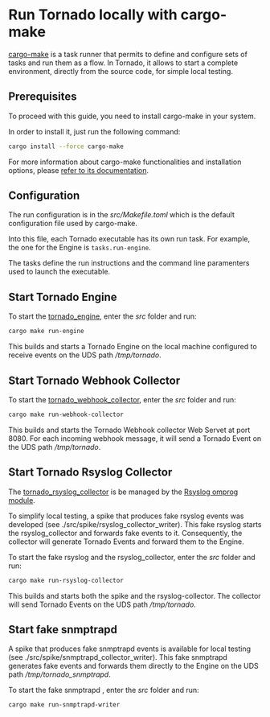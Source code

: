 # Run Tornado locally with cargo-make

[cargo-make](https://github.com/sagiegurari/cargo-make) is a task runner that permits to define
and configure sets of tasks and run them as a flow. In Tornado, it allows to start a complete
environment, directly from the source code, for simple local testing.


## Prerequisites
To proceed with this guide, you need to install cargo-make in your system.

In order to install it, just run the following command:
```bash
cargo install --force cargo-make
```

For more information about cargo-make functionalities and installation options, please
[refer to its documentation](https://github.com/sagiegurari/cargo-make).

## Configuration
The run configuration is in the _src/Makefile.toml_ which is the default configuration
file used by cargo-make.

Into this file, each Tornado executable has its own run task.
For example, the one for the Engine is `tasks.run-engine`.

The tasks define the run instructions and the command line paramenters used
to launch the executable.


## Start Tornado Engine
To start the [tornado_engine](src/tornado/engine/doc/README.md), enter the _src_ folder and run:

```bash
cargo make run-engine
```

This builds and starts a Tornado Engine on the local machine configured to receive events
on the UDS path _/tmp/tornado_.


## Start Tornado Webhook Collector
To start the [tornado_webhook_collector](src/tornado/webhook_collector/doc/README.md),
enter the _src_ folder and run:

```bash
cargo make run-webhook-collector
```

This builds and starts the Tornado Webhook collector Web Servet at port 8080.
For each incoming webhook message, it will send a Tornado Event on the UDS path _/tmp/tornado_.


## Start Tornado Rsyslog Collector
The [tornado_rsyslog_collector](src/tornado/rsyslog_collector/doc/README.md)
is be managed by the
[Rsyslog omprog module](https://www.rsyslog.com/doc/v8-stable/configuration/modules/omprog.html).

To simplify local testing, a spike that produces fake rsyslog events was developed
(see ./src/spike/rsyslog_collector_writer). This fake rsyslog starts the
rsyslog_collector and forwards fake events to it. Consequently, the
collector will generate Tornado Events and forward them to the Engine.

To start the fake rsyslog and the rsyslog_collector, enter the _src_ folder and run:

```bash
cargo make run-rsyslog-collector
```

This builds and starts both the spike and the rsyslog-collector.
The collector will send Tornado Events on the UDS path _/tmp/tornado_.


## Start fake snmptrapd
A spike that produces fake snmptrapd events is available for local testing
(see ./src/spike/snmptrapd_collector_writer). This fake snmptrapd
generates fake events and forwards them directly to the Engine
on the UDS path _/tmp/tornado_snmptrapd_.

To start the fake snmptrapd , enter the _src_ folder and run:

```bash
cargo make run-snmptrapd-writer
```
